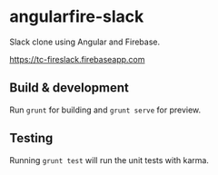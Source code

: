 # angularfire-slack

Slack clone using Angular and Firebase.

https://tc-fireslack.firebaseapp.com

## Build & development

Run `grunt` for building and `grunt serve` for preview.

## Testing

Running `grunt test` will run the unit tests with karma.
